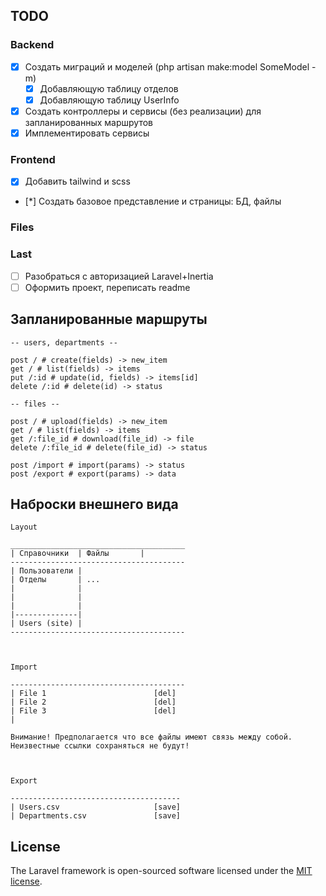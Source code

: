 ## TODO

### Backend

- [x] Создать миграций и моделей (php artisan make:model SomeModel -m)
  - [x] Добавляющую таблицу отделов
  - [x] Добавляющую таблицу UserInfo
- [x] Создать контроллеры и сервисы (без реализации) для запланированных маршрутов
- [x] Имплементировать сервисы

### Frontend

- [x] Добавить tailwind и scss
- [*] Создать базовое представление и страницы: БД, файлы

### Files

### Last

- [ ] Разобраться с авторизацией Laravel+Inertia
- [ ] Оформить проект, переписать readme

## Запланированные маршруты

```
-- users, departments --

post / # create(fields) -> new_item
get / # list(fields) -> items
put /:id # update(id, fields) -> items[id]
delete /:id # delete(id) -> status

-- files --

post / # upload(fields) -> new_item
get / # list(fields) -> items
get /:file_id # download(file_id) -> file
delete /:file_id # delete(file_id) -> status

post /import # import(params) -> status
post /export # export(params) -> data
```

## Наброски внешнего вида

```
Layout

_______________________________________
| Справочники  | Файлы       |
---------------------------------------
| Пользователи |
| Отделы       | ...
|              |
|              |
|              |
|--------------|
| Users (site) |
---------------------------------------



Import

---------------------------------------
| File 1                        [del]
| File 2                        [del]
| File 3                        [del]
|

Внимание! Предполагается что все файлы имеют связь между собой.
Неизвестные ссылки сохраняться не будут!



Export

--------------------------------------
| Users.csv                     [save]
| Departments.csv               [save]
```

## License

The Laravel framework is open-sourced software licensed under the [MIT license](https://opensource.org/licenses/MIT).
